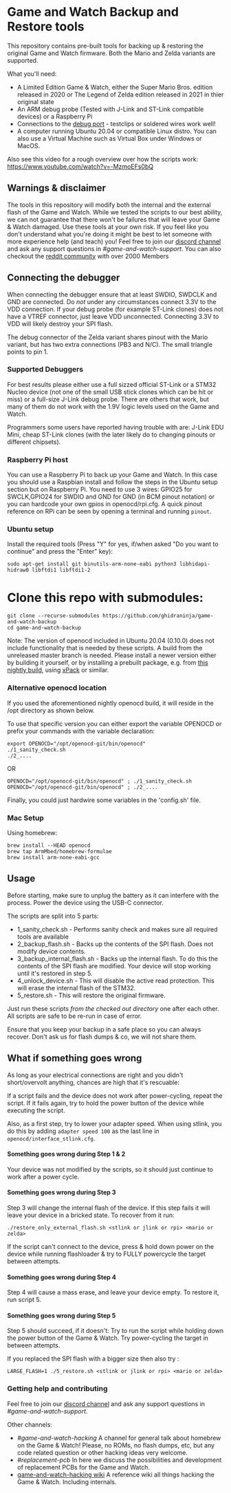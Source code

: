 # Game and Watch Backup and Restore tools

This repository contains pre-built tools for backing up & restoring the original Game and Watch firmware. Both the Mario and Zelda variants are supported.

What you'll need:
- A Limited Edition Game & Watch, either the Super Mario Bros. edition released in 2020 or The Legend of Zelda edition released in 2021 in thier original state
- An ARM debug probe (Tested with J-Link and ST-Link compatible devices) or a Raspberry Pi
- Connections to the [debug port](https://twitter.com/ghidraninja/status/1326860677353512960) - testclips or soldered wires work well!
- A computer running Ubuntu 20.04 or compatible Linux distro. You can also use a Virtual Machine such as Virtual Box under Windows or MacOS.

Also see this video for a rough overview over how the scripts work: https://www.youtube.com/watch?v=-MzmoEFs0bQ

## Warnings & disclaimer

The tools in this repository will modify both the internal and the external flash of the Game and Watch.
While we tested the scripts to our best ability, we can not guarantee that there won't be failures that will leave your
Game & Watch damaged. Use these tools at your own risk. If you feel like you don't understand what you're doing it might be best to let someone with more experience help (and teach) you!
Feel free to join our [discord channel](https://discord.gg/rE2nHVAKvn) and ask any support questions in *#game-and-watch-support*. You can also checkout the [reddit community](https://www.reddit.com/r/GameAndWatchMods/) with over 2000 Members


## Connecting the debugger

When connecting the debugger ensure that at least SWDIO, SWDCLK and GND are connected. Do *not* under any circumstances connect 3.3V to the VDD connection. If your debug probe (for example ST-Link clones) does not have a VTREF connector, just leave VDD unconnected. Connecting 3.3V to VDD will likely destroy your SPI flash.

The debug connector of the Zelda variant shares pinout with the Mario variant, but has two extra connections (PB3 and N/C). The small triangle points to pin 1.

### Supported Debuggers

For best results please either use a full sizzed official ST-Link or a STM32 Nucleo device (not one of the small USB stick clones which can be hit or miss) or a full-size J-Link debug probe. There are others that work, but many of them do not work with the 1.9V logic levels used on the Game and Watch.

Programmers some users have reported having trouble with are: J-Link EDU Mini, cheap ST-Link clones (with the later likely do to changing pinouts or different chipsets).

### Raspberry Pi host

You can use a Raspberry Pi to back up your Game and Watch. In this case you should use a Raspbian install and follow the steps in the Ubuntu setup section but on Raspberry Pi. You need to use 3 wires: GPIO25 for SWCLK,GPIO24 for SWDIO and GND for GND (in BCM pinout notation) or you can hardcode your own gpios in openocd/rpi.cfg. A quick pinout reference on RPi can be seen by opening a terminal and running `pinout`.

### Ubuntu setup

Install the required tools (Press "Y" for yes, if/when asked "Do you want to continue" and press the "Enter" key):

```
sudo apt-get install git binutils-arm-none-eabi python3 libhidapi-hidraw0 libftdi1 libftdi1-2
```

# Clone this repo with submodules:

```
git clone --recurse-submodules https://github.com/ghidraninja/game-and-watch-backup
cd game-and-watch-backup
```


Note: The version of openocd included in Ubuntu 20.04 (0.10.0) does not include functionality that is needed by these scripts. A build from the unreleased master branch is needed. Please install a newer version either by building it yourself, or by installing a prebuilt package, e.g. from [this nightly build](https://github.com/kbeckmann/ubuntu-openocd-git-builder), using [xPack](https://xpack.github.io/openocd/) or similar.

### Alternative openocd location

If you used the aforementioned nightly openocd build, it will reside in the /opt directory as shown below.

To use that specific version you can either export the variable OPENOCD or prefix your commands with the variable declaration:

```
export OPENOCD="/opt/openocd-git/bin/openocd"
./1_sanity_check.sh
./2_....
```
OR
```
OPENOCD="/opt/openocd-git/bin/openocd" ; ./1_sanity_check.sh
OPENOCD="/opt/openocd-git/bin/openocd" ; ./2_....
```

Finally, you could just hardwire some variables in the 'config.sh' file.


### Mac Setup

Using homebrew:
```
brew install --HEAD openocd
brew tap ArmMbed/homebrew-formulae
brew install arm-none-eabi-gcc
```

## Usage

Before starting, make sure to unplug the battery as it can interfere with the process. Power the device using the USB-C connector.

The scripts are split into 5 parts:

- 1_sanity_check.sh - Performs sanity check and makes sure all required tools are available
- 2_backup_flash.sh - Backs up the contents of the SPI flash. Does not modify device contents.
- 3_backup_internal_flash.sh - Backs up the internal flash. To do this the contents of the SPI flash are modified. Your device will stop working until it's restored in step 5.
- 4_unlock_device.sh - This will disable the active read protection. This will erase the internal flash of the STM32.
- 5_restore.sh - This will restore the original firmware.

Just run these scripts *from the checked out directory* one after each other. All scripts are safe to be re-run in case of error.

Ensure that you keep your backup in a safe place so you can always recover. Don't ask us for flash dumps & co, we will not share them.

## What if something goes wrong

As long as your electrical connections are right and you didn't short/overvolt anything, chances are high that it's rescuable:

If a script fails and the device does not work after power-cycling, repeat the script. If it fails again, try to hold the power button of the device while executing the script.

Also, as a first step, try to lower your adapter speed. When using stlink, you do this by adding `adapter speed 100` as the last line in `openocd/interface_stlink.cfg`.

#### Something goes wrong during Step 1 & 2

Your device was not modified by the scripts, so it should just continue to work after a power cycle.

#### Something goes wrong during Step 3

Step 3 will change the internal flash of the device. If this step fails it will leave your device in a bricked state. To recover from it run:

```
./restore_only_external_flash.sh <stlink or jlink or rpi> <mario or zelda>
```

If the script can't connect to the device, press & hold down power on the device while running flashloader & try to FULLY powercycle the target between attempts.

#### Something goes wrong during Step 4

Step 4 will cause a mass erase, and leave your device empty. To restore it, run script 5.

#### Something goes wrong during Step 5

Step 5 should succeed, if it doesn't: Try to run the script while holding down the power button of the Game & Watch. Try power-cycling the target in between attempts.

If you replaced the SPI flash with a bigger size then also try :

```
LARGE_FLASH=1 ./5_restore.sh <stlink or jlink or rpi> <mario or zelda>
```

### Getting help and contributing

Feel free to join our [discord channel](https://discord.gg/rE2nHVAKvn) and ask any support questions in *#game-and-watch-support*.

Other channels:

- *#game-and-watch-hacking* A channel for general talk about homebrew on the Game & Watch! Please, no ROMs, no flash dumps, etc, but any code related question or other hacking ideas very welcome.
- *#replacement-pcb* In here we discuss the possibilities and development of replacement PCBs for the Game and Watch.
- [game-and-watch-hacking wiki](https://github.com/ghidraninja/game-and-watch-hacking/wiki) A reference wiki all things hacking the Game & Watch. Including internals.

